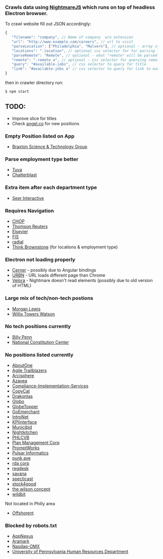 ### Crawls data using [NightmareJS](https://github.com/segmentio/nightmare) which runs on top of headless Electron browser.

To crawl website fill out JSON accordingly:
 ```javascript
 {
    "filename": "company", // Name of company  w/o extension
    "url": "http://www.example.com/careers", // url to visit
    "parseLocation": ["Philadelphia", "Malvern"], // optional - array string(s) to parse "locations" that will be added
    "locations": ".location", // optional css selector for for parsing locations
    "parseRemote": "Remote", // optional - what "remote" will be parsed for
    "remote": ".remote a", // optional - css selector for querying remote options
    "query": "#available-jobs", // css selector to query for title
    "link": "#available-jobs a" // css selector to query for link to each title - null will make "url" default to each
 }
```
then in crawler directory run:
```bash
$ npm start
```

## TODO:
+ Improve slice for titles
+ Check [angel.co](http://angel.co) for new positions

### Empty Position listed on App
+ [Braxton Science & Technology Group](http://jobs.bstgllc.com/)

### Parse employment type better
+ [Tuva](https://tuvalabs.com/jobs/)
+ [Chatterblast](http://chatterblast.com/careers/)

### Extra item after each department type
+ [Seer Interactive](http://www.seerinteractive.com/careers/)

### Requires Navigation
+ [CHOP](https://www.chop.edu.apply2jobs.com/)
+ [Thomson Reuters](https://toc.taleo.net/careersection/2/moresearch.ftl?iniurl.src=CWS-10140)
+ [Elsevier](https://www.elsevier.com/about/careers/tech)
+ [FIS](https://financialsystemsjobs.sungard.com/search-jobs)
+ [radial](http://radialcareers.force.com/careers)
+ [Think Brownstone](https://www.thinkbrownstone.com/careers/) (for locations & employment type)

### Electron not loading properly
+ [Cerner](http://cerner.com/About_Cerner/Careers/) - possibly due to Angular bindings
+ [URBN](https://career4.successfactors.com/career?company=URBN) - URL loads different page than Chrome
+ [Velora](http://www.velorastudios.com/jobs) - Nightmare doesn't read elements (possibly due to old version of HTML)

### Large mix of tech/non-tech postions
+ [Morgan Lewis](https://sjobs.brassring.com/TGWebHost/home.aspx?partnerid=25936&siteid=5172)
+ [Willis Towers Watson](https://willis-towers-watson.jobs.net/search?facetcitystate=philadelphia%2Cpa)

### No tech positions currently
+ [Billy Penn](https://billypenn.com/jobs/)
+ [National Constitution Center](https://billypenn.com/jobs/)

### No positions listed currently
+ [AboutOne](http://www.aboutone.com/jobs/)
+ [Agile Trailblazers](https://agiletrailblazers.workable.com/)
+ [Arcisphere](http://arcisphere.com/careers/)
+ [Azavea](http://jobs.azavea.com/)
+ [Compliance-Implementation-Services](http://www.cisbydeloitte.com/careers/)
+ [CopyCat](http://careers.stackoverflow.com/jobs?company=Copycat)
+ [Drakontas](https://angel.co/drakontas/job)
+ [Globo](https://globolanguage.hyrell.com/UI/Views/Applicant/VirtualStepCareers.aspx)
+ [GlobeTopper](https://angel.co/globetopper/jobs)
+ [GoEmerchant](http://www.goemerchant.com/careers.aspx)
+ [IntroNet](https://secure.intro.net/jobs)
+ [KPIinterface](http://www.kpinterface.com/careers.html)
+ [Municibid](https://municibid.com/jobs/)
+ [Nightkitchen](http://www.whatscookin.com/about/careers)
+ [PHLCVB](http://www.discoverphl.com/about-PHLCVB/employment/)
+ [Plan Management Corp](http://www.optiontrax.com/about-us/working-here/)
+ [PromptWorks](http://www.promptworks.com/jobs/)
+ [Pulsar Informatics](http://www.pulsarinformatics.com/about.html#anchor_positions)
+ [punk ave](http://jobs.punkave.com/)
+ [rda corp](http://rdacorp.com/en/Careers/Current%20Openings)
+ [regdesk](https://angel.co/regdesk/jobs)
+ [savana](http://savanainc.com/company/careers/)
+ [specticast](http://www.specticast.com/en/contents/careers)
+ [stock4good](https://angel.co/stock4good/jobs)
+ [the wilson concept](http://thewilsonconcept.com/careers/)
+ [wildbit](http://wildbit.com/jobs)

Not located in Philly area
+ [Offshorent](http://offshorent.com/careers)


### Blocked by robots.txt
+ [AppNexus](http://www.appnexus.com/en/company/careers/open-roles)
+ [Aramark](https://allcareers-aramark.icims.com/jobs/search?ss=1&searchLocation=12781-12822-)
+ [Nasdaq-OMX](https://careersus-nasdaq.icims.com/jobs/search?ss=1&searchLocation=12781-12822-philadelphia)
+ [University of Pennsylvania Human Resources Department](https://jobs.hr.upenn.edu/postings/search)
